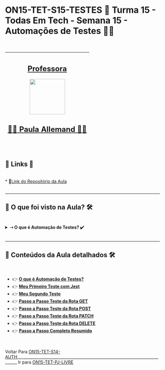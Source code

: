 # ON15-TET-S15-TESTES 🤝 Turma 15 - Todas Em Tech - Semana 15 - Automações de Testes 👩‍💻
</br>
<div align="center">

| [<h2>Professora</h2><img src="https://avatars.githubusercontent.com/u/41296983?v=4" width=115><br><h2>👩‍🏫 Paula Allemand ✍🏽</h2>](https://github.com/itsalle) | 
| :---: | 

</div>
</br>
<div>
  <summary>
    <h2>🔗 Links 🔗</h2>
  </summary>
  </br>
  <div>
    * 📌<a href="https://github.com/reprograma/ON15-TET-S15-TESTES">Link do Repositório da Aula</a>
    <br/>
  </div>
</div>
</br>

___
##  👀 O que foi visto na Aula? 🛠️
</br>
<details>
    <summary>
      <strong>➝ O que é Automação de Testes? ✔️</strong>
    </summary>    
    <div align="left">        
      <table border=1>             
        <tr>
          <td align="center">👉</td>                
          <td>Tipos de Testes</td>                
          <td align="center">✅</td>
        </tr>
        <tr> 
          <td align="center">👉</td>
          <td>Benefícios da Automação de Testes</td>                
          <td align="center">✅</td>
        </tr>
        <tr>    
          <td align="center">👉</td>            
          <td>Jest e Supertest</td>                 
          <td align="center">✅</td>
        </tr>
        <tr>    
          <td align="center">👉</td>            
          <td>Meu Primeiro Teste</td>                   
          <td align="center">✅</td>
        </tr>
        <tr>    
          <td align="center">👉</td>            
          <td>Prática</td>                   
          <td align="center">✅</td>
        </tr>        	
      </table>               
    </div>
</details>
</br>

___
##  🔨 Conteúdos da Aula detalhados 🛠️
</br>

  * 👉 [**O que é Automação de Testes?**](readme/README1.md)
  * 👉 [**Meu Primeiro Teste com Jest**](readme/README2.md)
  * 👉 [**Meu Segundo Teste**](readme/README3.md)
  * 👉 [**Passo a Passo Teste da Rota GET**](readme/README4.md)
  * 👉 [**Passo a Passo Teste da Rota POST**](readme/README5.md)
  * 👉 [**Passo a Passo Teste da Rota PATCH**](readme/README6.md)
  * 👉 [**Passo a Passo Teste da Rota DELETE**](readme/README7.md)
  * 👉 [**Passo a Passo Completo Resumido**](readme/README8.md)

</br>

Voltar Para [ON15-TET-S14-AUTH](https://github.com/AlineAlmeida85/Reprograma-Curso-Completo/tree/main/Aulas/ON15-TET-S14-AUTH)______________________________________________________________________________ Ir para [ON15-TET-PJ-LIVRE](https://github.com/AlineAlmeida85/Reprograma-Curso-Completo/tree/main/Aulas/ON15-TET-PJ-LIVRE)